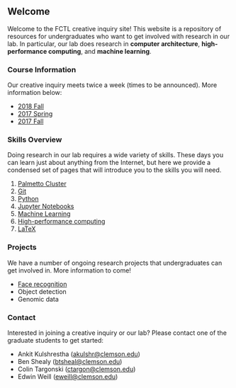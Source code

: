 ## Welcome

Welcome to the FCTL creative inquiry site! This website is a repository of resources for undergraduates who want to get involved with research in our lab. In particular, our lab does research in __computer architecture__, __high-performance computing__, and __machine learning__.

### Course Information

Our creative inquiry meets twice a week (times to be announced). More information below:

- [2018 Fall](course-info/2018-fall.md)
- [2017 Spring](course-info/2017-spring.md)
- [2017 Fall](course-info/2017-fall.md)

### Skills Overview

Doing research in our lab requires a wide variety of skills. These days you can learn just about anything from the Internet, but here we provide a condensed set of pages that will introduce you to the skills you will need.

1. [Palmetto Cluster](skills/palmetto-cluster.md)
2. [Git](skills/git.md)
3. [Python](skills/python.md)
4. [Jupyter Notebooks](skills/jupyter-notebooks.md)
5. [Machine Learning](skills/machine-learning.md)
6. [High-performance computing](skills/hpc.md)
7. [LaTeX](skills/latex.md)

### Projects

We have a number of ongoing research projects that undergraduates can get involved in. More information to come!

- [Face recognition](face-recognition/)
- Object detection
- Genomic data

### Contact

Interested in joining a creative inquiry or our lab? Please contact one of the graduate students to get started:
- Ankit Kulshrestha (akulshr@clemson.edu)
- Ben Shealy (btsheal@clemson.edu)
- Colin Targonski (ctargon@clemson.edu)
- Edwin Weill (eweill@clemson.edu)
